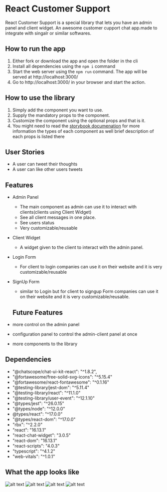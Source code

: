 # React Customer Support

React Customer Support is a special library that lets you have an admin panel and client widget. An awesome customer cupport chat app.made to integrate with singalr or similar softwares.

##  How to run the app
1. Either fork or download the app and open the folder in the cli
2. Install all dependencies using the `npm i` command
3. Start the web server using the `npm run` command. The app will be served at http://localhost:3000/ 
4. Go to http://localhost:3000/ in your browser and start the action.

## How to use the library
1. Simply add the component you want to use.
2. Supply the mandatory props to the component.
3. Customize the component using the optional props and that is it.
4. You might need to read the [storybook documenation](https://617bad5931c922004a46fe6f-luoywuskvd.chromatic.com/?path=/story/panels-adminpanel--default "storybook documenation") for more information the types of each component as well brief description of each props is listed there 

## User Stories
- A user can tweet their thoughts
- A user can like other users tweets

## Features
- Admin Panel
  - The main component as admin can use it to interact with clients(clients using Client Widget)
  - See all client messages in one place.
  - See users status
  - Very customizable/reusable
  
  
- Client Widget
  - A widget given to the client to interact with the admin panel.
  
- Login Form
  - For client to login companies can  use it on their website and it is very customizable/reusable
  
- SignUp Form
  - similar to Login but for client to signgup Form companies can  use it on their  website and it is very customizable/reusable.
  
  ## Future Features
- more control on the admin panel 
- configuration panel to control the admin-client panel at once
- more components to the library

## Dependencies
- "@chatscope/chat-ui-kit-react": "^1.8.2",
- "@fortawesome/free-solid-svg-icons": "^5.15.4"
- "@fortawesome/react-fontawesome": "^0.1.16"
- "@testing-library/jest-dom": "^5.11.4"
- "@testing-library/react": "^11.1.0"
- "@testing-library/user-event": "^12.1.10"
- "@types/jest": "^26.0.15"
- "@types/node": "^12.0.0"
-  @types/react": "^17.0.0"
- "@types/react-dom": "^17.0.0"
- "rbx": "^2.2.0"
- "react": "16.13.1"
- "react-chat-widget": "3.0.5"
- "react-dom": "16.13.1"
- "react-scripts": "4.0.3"
- "typescript": "^4.1.2"
- "web-vitals": "^1.0.1"

## What the app looks like

![alt text](https://github.com/MikaelAbehsera/Youtube-tweeter-documentation-example/blob/master/screenshots/wefwefwefewfwefwef.JPG)
![alt text](https://github.com/MikaelAbehsera/Youtube-tweeter-documentation-example/blob/master/screenshots/wefwefwefewfwefwef.JPG)
![alt text](https://github.com/MikaelAbehsera/Youtube-tweeter-documentation-example/blob/master/screenshots/wefwefwefewfwefwef.JPG)
![alt text](https://github.com/MikaelAbehsera/Youtube-tweeter-documentation-example/blob/master/screenshots/wefwefwefewfwefwef.JPG)

